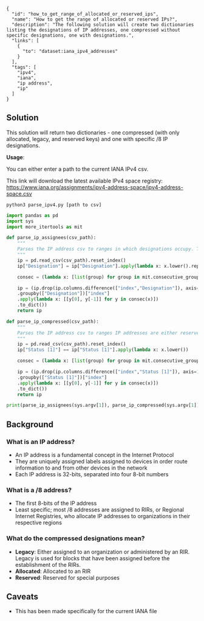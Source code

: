 ~~~
{
  "id": "how_to_get_range_of_allocated_or_reserved_ips",
  "name": "How to get the range of allocated or reserved IPs?",
  "description": "The following solution will create two dictionaries listing the designations of IP addresses, one compressed without specific designations, one with designations.",
  "links": [
    {
      "to": "dataset:iana_ipv4_addresses"
    }
  ],
  "tags": [
    "ipv4",
    "iana",
    "ip address",
    "ip"
  ]
}
~~~

## Solution

This solution will return two dictionaries - one compressed (with only allocated, legacy, and reserved keys) and one with specific /8 IP designations. 

**Usage**: 

You can either enter a path to the current IANA IPv4 csv.

This link will download the latest available IPv4 space registry:
https://www.iana.org/assignments/ipv4-address-space/ipv4-address-space.csv

`python3 parse_ipv4.py [path to csv]`

~~~python
import pandas as pd
import sys
import more_itertools as mit

def parse_ip_assignees(csv_path):
    """
    Parses the IP address csv to ranges in which designations occupy. Takes in a path to the csv file and outputs a dictionary.
    """
    ip = pd.read_csv(csv_path).reset_index()
    ip["Designation"] = ip["Designation"].apply(lambda x: x.lower().replace("administered by", "").strip())

    consec = (lambda x: [list(group) for group in mit.consecutive_groups(list(x))])

    ip = (ip.drop(ip.columns.difference(["index","Designation"]), axis=1)
    .groupby(["Designation"])["index"]
    .apply(lambda x: [[y[0], y[-1]] for y in consec(x)])
    .to_dict())
    return ip

def parse_ip_compressed(csv_path):
    """
    Parses the IP address csv to ranges IP addresses are either reserved, allocated, or legacy. Takes in a path to the csv file and outputs a dictionary.
    """
    ip = pd.read_csv(csv_path).reset_index()
    ip["Status [1]"] == ip["Status [1]"].apply(lambda x: x.lower())

    consec = (lambda x: [list(group) for group in mit.consecutive_groups(list(x))])

    ip = (ip.drop(ip.columns.difference(["index","Status [1]"]), axis=1)
    .groupby(["Status [1]"])["index"]
    .apply(lambda x: [[y[0], y[-1]] for y in consec(x)])
    .to_dict())
    return ip

print(parse_ip_assignees(sys.argv[1]), parse_ip_compressed(sys.argv[1]))
 ~~~
 
 ## Background
 
 ### What is an IP address?
 
 - An IP address is a fundamental concept in the Internet Protocol
 - They are uniquely assigned labels assigned to devices in order route information to and from other devices in the network
 - Each IP address is 32-bits, separated into four 8-bit numbers
 
 ### What is a /8 address?
 
 - The first 8-bits of the IP address
 - Least specific; most /8 addresses are assigned to RIRs, or Regional Internet Registries, who allocate IP addresses to organizations in their respective regions
 
 ### What do the compressed designations mean?

 - **Legacy**: Either assigned to an organization or administered by an RIR. Legacy is used for blocks that have been assigned before the establishment of the RIRs.
 - **Allocated**: Allocated to an RIR
 - **Reserved**: Reserved for special purposes
 
 
 ## Caveats
 
 - This has been made specifically for the current IANA file
